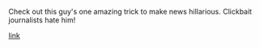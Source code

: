 Check out this guy's one amazing trick to make news hillarious. Clickbait journalists hate him!

[link](http://d4goxn.github.io/fuckwithnews/)
